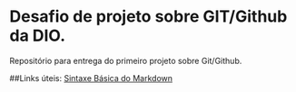 # Desafio de projeto sobre GIT/Github da DIO.
Repositório para entrega do primeiro projeto sobre Git/Github.

##Links úteis:
[Sintaxe Básica do Markdown](https://www.markdownguide.org/basic-syntax/)
